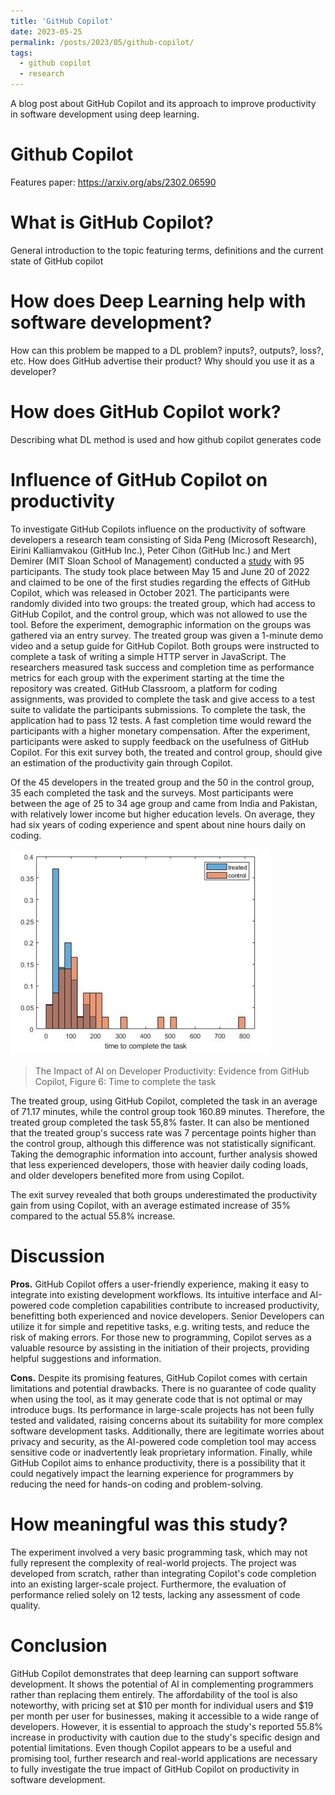 ```yaml
---
title: 'GitHub Copilot'
date: 2023-05-25
permalink: /posts/2023/05/github-copilot/
tags:
  - github copilot
  - research
---
```


A blog post about GitHub Copilot and its approach to improve productivity in software development using deep learning.

Github Copilot
======

Features paper: https://arxiv.org/abs/2302.06590

What is GitHub Copilot?
======
General introduction to the topic featuring terms, definitions and the current state of GitHub copilot

How does Deep Learning help with software development?
======
How can this problem be mapped to a DL problem? inputs?, outputs?, loss?, etc.
How does GitHub advertise their product? Why should you use it as a developer?

How does GitHub Copilot work?
======
Describing what DL method is used and how github copilot generates code

Influence of GitHub Copilot on productivity
======
To investigate GitHub Copilots influence on the productivity of software developers a research team consisting of Sida Peng (Microsoft Research), Eirini Kalliamvakou (GitHub Inc.), Peter Cihon (GitHub Inc.) and Mert Demirer (MIT Sloan School of Management) conducted a [study](https://arxiv.org/abs/2302.06590) with 95 participants. The study took place between May 15 and June 20 of 2022 and claimed to be one of the first studies regarding the effects of GitHub Copilot, which was released in October 2021. 
The participants were randomly divided into two groups: the treated group, which had access to GitHub Copilot, and the control group, which was not allowed to use the tool. Before the experiment, demographic information on the groups was gathered via an entry survey. 
The treated group was given a 1-minute demo video and a setup guide for GitHub Copilot. Both groups were instructed to complete a task of writing a simple HTTP server in JavaScript.  The researchers measured task success and completion time as performance metrics for each group with the experiment starting at the time the repository was created. GitHub Classroom, a platform for coding assignments, was provided to complete the task and give access to a test suite to validate the participants submissions. To complete the task, the application had to pass 12 tests. A fast completion time would reward the participants with a higher monetary compensation. After the experiment, participants were asked to supply feedback on the usefulness of GitHub Copilot. For this exit survey both, the treated and control group, should give an estimation of the productivity gain through Copilot.

Of the 45 developers in the treated group and the 50 in the control group, 35 each completed the task and the surveys. Most participants were between the age of 25 to 34 age group and came from India and Pakistan, with relatively lower income but higher education levels. On average, they had six years of coding experience and spent about nine hours daily on coding.

![Time to complete the task](/_posts/timecompleted.png "Time to complete the task")
  > The Impact of AI on Developer Productivity: Evidence from GitHub Copilot, Figure 6: Time to complete the task

The treated group, using GitHub Copilot, completed the task in an average of 71.17 minutes, while the control group took 160.89 minutes. Therefore, the treated group completed the task 55,8% faster. It can also be mentioned that the treated group's success rate was 7 percentage points higher than the control group, although this difference was not statistically significant. 
Taking the demographic information into account, further analysis showed that less experienced developers, those with heavier daily coding loads, and older developers benefited more from using Copilot.

The exit survey revealed that both groups underestimated the productivity gain from using Copilot, with an average estimated increase of 35% compared to the actual 55.8% increase. 


Discussion
======

**Pros.** GitHub Copilot offers a user-friendly experience, making it easy to integrate into existing development workflows. Its intuitive interface and AI-powered code completion capabilities contribute to increased productivity, benefitting both experienced and novice developers. Senior Developers can utilize it for simple and repetitive tasks, e.g. writing tests, and reduce the risk of making errors. For those new to programming, Copilot serves as a valuable resource by assisting in the initiation of their projects, providing helpful suggestions and information.

**Cons.** Despite its promising features, GitHub Copilot comes with certain limitations and potential drawbacks. There is no guarantee of code quality when using the tool, as it may generate code that is not optimal or may introduce bugs. Its performance in large-scale projects has not been fully tested and validated, raising concerns about its suitability for more complex software development tasks. Additionally, there are legitimate worries about privacy and security, as the AI-powered code completion tool may access sensitive code or inadvertently leak proprietary information. Finally, while GitHub Copilot aims to enhance productivity, there is a possibility that it could negatively impact the learning experience for programmers by reducing the need for hands-on coding and problem-solving.

How meaningful was this study?
=========
The experiment involved a very basic programming task, which may not fully represent the complexity of real-world projects. The project was developed from scratch, rather than integrating Copilot's code completion into an existing larger-scale project. Furthermore, the evaluation of performance relied solely on 12 tests, lacking any assessment of code quality. 


Conclusion
======
GitHub Copilot demonstrates that deep learning can support software development. It shows the potential of AI in complementing programmers rather than replacing them entirely. The affordability of the tool is also noteworthy, with pricing set at $10 per month for individual users and $19 per month per user for businesses, making it accessible to a wide range of developers. However, it is essential to approach the study's reported 55.8% increase in productivity with caution due to the study's specific design and potential limitations. Even though Copilot appears to be a useful and promising tool, further research and real-world applications are necessary to fully investigate the true impact of GitHub Copilot on productivity in software development.

